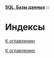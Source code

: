 **[SQL, Базы данных](../../README.md#sql-базы-данных) ::**
# Индексы

<!--
https://sql-ex.ru/blogs/?/Tipy_indeksov_rukovodstvo_dlJa_nachinajuwih.html
https://habr.com/ru/articles/102785/
https://timeweb.cloud/tutorials/sql/indeksy-v-sql-sozdanie-vidy-i-kak-rabotayut
-->

[К оглавлению](../README.md#sql-базы-данных)



[К оглавлению](../README.md#sql-базы-данных)
